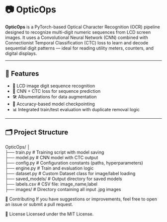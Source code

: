 # 📷 OpticOps

**OpticOps** is a PyTorch-based Optical Character Recognition (OCR) pipeline designed to recognize multi-digit numeric sequences from LCD screen images. It uses a Convolutional Neural Network (CNN) combined with Connectionist Temporal Classification (CTC) loss to learn and decode sequential digit patterns — ideal for reading utility meters, counters, and digital displays.

---

## 🚀 Features

- 📸 LCD image digit sequence recognition  
- 🧠 CNN + CTC loss for sequence prediction  
- 🛠️ Albumentations for data augmentation  
- 🧪 Accuracy-based model checkpointing  
- 📊 Integrated train/test evaluation with duplicate removal logic  

---

## 🗂️ Project Structure

OpticOps/
│<br>
├── train.py # Training script with model saving<br>
├── model.py # CNN model with CTC output<br>
├── config.py # Configuration constants (paths, hyperparameters)<br>
├── engine.py # Train and evaluation logic<br>
├── dataset.py # Custom Dataset class for image/label loading<br>
├── saved_models/ # Output directory for saved models<br>
├── labels.csv # CSV file: image_name,label<br>
├── images/ # Directory containing all input .jpg images<br>



🤝 Contributing
If you have suggestions or improvements, feel free to open an issue or submit a pull request.

📄 License
Licensed under the MIT License.
